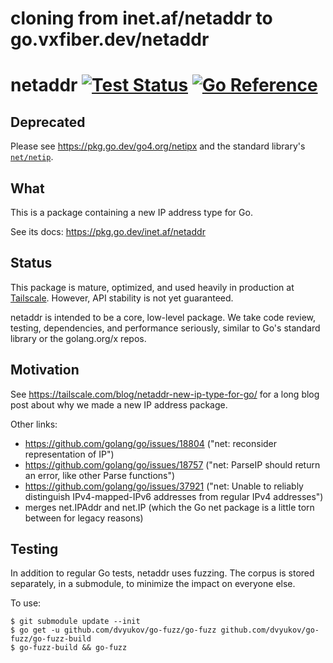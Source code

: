 # cloning from inet.af/netaddr to go.vxfiber.dev/netaddr

# netaddr [![Test Status](https://github.com/inetaf/netaddr/workflows/Linux/badge.svg)](https://github.com/inetaf/netaddr/actions) [![Go Reference](https://pkg.go.dev/badge/inet.af/netaddr.svg)](https://pkg.go.dev/inet.af/netaddr)

## Deprecated

Please see https://pkg.go.dev/go4.org/netipx and the standard library's
[`net/netip`](https://pkg.go.dev/net/netip).

## What

This is a package containing a new IP address type for Go.

See its docs: https://pkg.go.dev/inet.af/netaddr

## Status

This package is mature, optimized, and used heavily in production at [Tailscale](https://tailscale.com).
However, API stability is not yet guaranteed.

netaddr is intended to be a core, low-level package.
We take code review, testing, dependencies, and performance seriously, similar to Go's standard library or the golang.org/x repos.

## Motivation

See https://tailscale.com/blog/netaddr-new-ip-type-for-go/ for a long
blog post about why we made a new IP address package.

Other links:

- https://github.com/golang/go/issues/18804 ("net: reconsider representation of IP")
- https://github.com/golang/go/issues/18757 ("net: ParseIP should return an error, like other Parse functions")
- https://github.com/golang/go/issues/37921 ("net: Unable to reliably distinguish IPv4-mapped-IPv6 addresses from regular IPv4 addresses")
- merges net.IPAddr and net.IP (which the Go net package is a little torn between for legacy reasons)

## Testing

In addition to regular Go tests, netaddr uses fuzzing.
The corpus is stored separately, in a submodule,
to minimize the impact on everyone else.

To use:

```
$ git submodule update --init
$ go get -u github.com/dvyukov/go-fuzz/go-fuzz github.com/dvyukov/go-fuzz/go-fuzz-build
$ go-fuzz-build && go-fuzz
```
